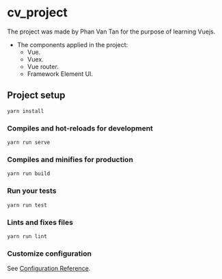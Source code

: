 # cv_project

 The project was made by Phan Van Tan for the purpose of learning Vuejs.
 <br>
 * The components applied in the project:
   * Vue.
   * Vuex.
   * Vue router.
   * Framework Element UI.

## Project setup
```
yarn install
```

### Compiles and hot-reloads for development
```
yarn run serve
```

### Compiles and minifies for production
```
yarn run build
```

### Run your tests
```
yarn run test
```

### Lints and fixes files
```
yarn run lint
```

### Customize configuration
See [Configuration Reference](https://cli.vuejs.org/config/).
